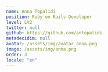 ```yaml
---
name: Anna Topalidi
position: Ruby on Rails Developer
level: LV2
twitter: null
github: https://github.com/antopalidi
metadecidim: null
avatar: /assets/img/avatar_anna.png
image: /assets/img/anna.png
order: 3
locale: "en"
---
```

